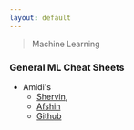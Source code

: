```yaml
---
layout: default
---
```

> Machine Learning

### General ML Cheat Sheets
- Amidi's
    - [Shervin](https://stanford.edu/~shervine/), 
    - [Afshin](https://www.mit.edu/~amidi/)
    - [Github](https://github.com/afshinea/stanford-cs-229-machine-learning) 


